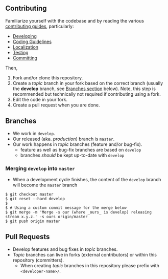## Contributing

Familiarize yourself with the codebase and by reading the various [contributing guides](contributing/), particularly:

- [Developing](contributing/developing.md)
- [Coding Guidelines](contributing/coding-guidelines.md)
- [Localization](contributing/localization.md)
- [Testing](contributing/tests.md)
- [Committing](contributing/commit-guidelines.md)

Then,

1. Fork and/or clone this repository.
1. Create a _topic_ branch in your fork based on the correct branch (usually the **develop** branch, see [Branches section](#branches) below). Note, this step is recommended but technically not required if contributing using a fork.
1. Edit the code in your fork.
1. Create a pull request when you are done.

## Branches

- We work in `develop`.
- Our released (aka. _production_) branch is `master`.
- Our work happens in _topic_ branches (feature and/or bug-fix).
  - feature as well as bug-fix branches are based on `develop`
  - branches _should_ be kept up-to-date with `develop`

### Merging `develop` into `master`

- When a development cycle finishes, the content of the `develop` branch will become the `master` branch

```
$ git checkout master
$ git reset --hard develop
$
$ # Using a custom commit message for the merge below
$ git merge -m 'Merge -s our (where _ours_ is develop) releasing stream x.y.z.' -s ours origin/master
$ git push origin master
```

## Pull Requests

- Develop features and bug fixes in _topic_ branches.
- _Topic_ branches can live in forks (external contributors) or within this repository (committers).
  - When creating _topic_ branches in this repository please prefix with `<developer-name>/`.
